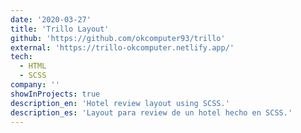 ```yaml
---
date: '2020-03-27'
title: 'Trillo Layout'
github: 'https://github.com/okcomputer93/trillo'
external: 'https://trillo-okcomputer.netlify.app/'
tech:
  - HTML
  - SCSS
company: ''
showInProjects: true
description_en: 'Hotel review layout using SCSS.'
description_es: 'Layout para review de un hotel hecho en SCSS.'
---
```

